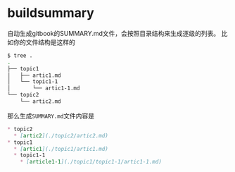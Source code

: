 # buildsummary

自动生成gitbook的SUMMARY.md文件，会按照目录结构来生成逐级的列表。
比如你的文件结构是这样的

```bash
$ tree .
.
├── topic1
│   ├── artic1.md
│   └── topic1-1
│       └── artic1-1.md
└── topic2
    └── artic2.md
```

那么生成`SUMMARY.md`文件内容是

```markdown
* topic2
  * [artic2](./topic2/artic2.md)
* topic1
  * [artic1](./topic1/artic1.md)
  * topic1-1
    * [article1-1](./topic1/topic1-1/artic1-1.md)
```